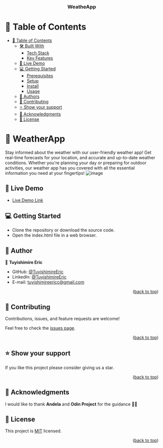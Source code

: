 <a name="readme-top"></a>

<div align="center">
  <h3><b>WeatheApp</b></h3>
</div>

<!-- TABLE OF CONTENTS -->

# 📗 Table of Contents

- [📗 Table of Contents](#-table-of-contents)
  - [🛠 Built With ](#-built-with-)
    - [Tech Stack ](#tech-stack-)
    - [Key Features ](#key-features-)
  - [🚀 Live Demo ](#-live-demo-)
  - [💻 Getting Started ](#-getting-started-)
    - [Prerequisites](#prerequisites)
    - [Setup](#setup)
    - [Install](#install)
    - [Usage](#usage)
  - [👥 Authors ](#-authors-)
  - [🤝 Contributing ](#-contributing-)
  - [⭐️ Show your support ](#️-show-your-support-)
  - [🙏 Acknowledgments ](#-acknowledgments-)
  - [📝 License ](#-license-)

<!-- PROJECT DESCRIPTION -->

# 📖 WeatherApp<a name="about-project"></a>
Stay informed about the weather with our user-friendly weather app! Get real-time forecasts for your location, and accurate and up-to-date weather conditions. Whether you're planning your day or preparing for outdoor activities, our weather app has you covered with all the essential information you need at your fingertips!
![image](https://github.com/TuyishimireEric/WeatherApp/assets/102757126/14c05c8a-2920-44d2-926d-49b33e5eca7b)

## 🚀 Live Demo <a name="live-demo"></a>

- [Live Demo Link](https://tuyishimireeric.github.io/WeatherApp/)

<!-- GETTING STARTED -->

## 💻 Getting Started <a name="getting-started"></a>

- Clone the repository or download the source code.
- Open the index.html file in a web browser.

## 👥 Author <a name="authors"></a>

👤 **Tuyishimire Eric**

- GitHub: [@TuyishimireEric](https://github.com/TuyishimireEric)
- LinkedIn: [@TuyishimireEric](https://www.linkedin.com/in/TuyishimireEric/)
- E-mail: <a href="mailto:tuyishimireericc@gmail.com">tuyishimireericc@gmail.com</a>

<p align="right">(<a href="#readme-top">back to top</a>)</p>

<!-- FUTURE FEATURES -->

## 🤝 Contributing <a name="contributing"></a>

Contributions, issues, and feature requests are welcome!

Feel free to check the [issues page](https://github.com/TuyishimireEric/WeatherApp/issues).

<p align="right">(<a href="#readme-top">back to top</a>)</p>

<!-- SUPPORT -->

## ⭐️ Show your support <a name="support"></a>

If you like this project please consider giving us a star.

<p align="right">(<a href="#readme-top">back to top</a>)</p>

<!-- ACKNOWLEDGEMENTS -->

## 🙏 Acknowledgments <a name="acknowledgements"></a>

I would like to thank **Andela** and **Odin Project** for the guidance 🙏🙏


## 📝 License <a name="license"></a>

This project is [MIT](./LICENSE) licensed.

<p align="right">(<a href="#readme-top">back to top</a>)</p>
